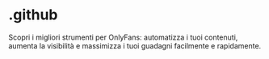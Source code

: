 # .github
Scopri i migliori strumenti per OnlyFans: automatizza i tuoi contenuti, aumenta la visibilità e massimizza i tuoi guadagni facilmente e rapidamente.
